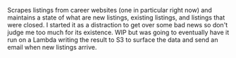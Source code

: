 Scrapes listings from career websites (one in particular right now) and maintains a state of what are new listings, existing listings, and listings that were closed. I started it as a distraction to get over some bad news so don't judge me too much for its existence. WIP but was going to eventually have it run on a Lambda writing the result to S3 to surface the data and send an email when new listings arrive.